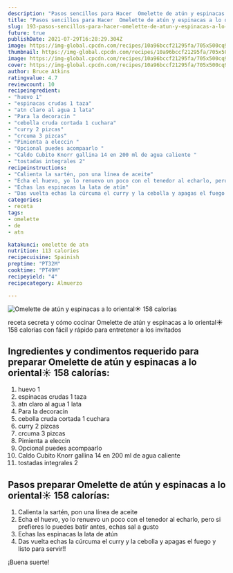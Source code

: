 ```yaml
---
description: "Pasos sencillos para Hacer  Omelette de atún y espinacas a lo oriental☀️ 158 calorías"
title: "Pasos sencillos para Hacer  Omelette de atún y espinacas a lo oriental☀️ 158 calorías"
slug: 193-pasos-sencillos-para-hacer-omelette-de-atun-y-espinacas-a-lo-oriental-158-calorias
future: true
publishDate: 2021-07-29T16:28:29.304Z
image: https://img-global.cpcdn.com/recipes/10a96bccf21295fa/705x500cq90/omelette-de-atun-y-espinacas-a-lo-oriental-158-calorias-foto-principal.jpg
thumbnail: https://img-global.cpcdn.com/recipes/10a96bccf21295fa/705x500cq90/omelette-de-atun-y-espinacas-a-lo-oriental-158-calorias-foto-principal.jpg
image: https://img-global.cpcdn.com/recipes/10a96bccf21295fa/705x500cq90/omelette-de-atun-y-espinacas-a-lo-oriental-158-calorias-foto-principal.jpg
cover: https://img-global.cpcdn.com/recipes/10a96bccf21295fa/705x500cq90/omelette-de-atun-y-espinacas-a-lo-oriental-158-calorias-foto-principal.jpg
author: Bruce Atkins
ratingvalue: 4.7
reviewcount: 10
recipeingredient:
- "huevo 1"
- "espinacas crudas 1 taza"
- "atn claro al agua 1 lata"
- "Para la decoracin "
- "cebolla cruda cortada 1 cuchara"
- "curry 2 pizcas"
- "crcuma 3 pizcas"
- "Pimienta a eleccin "
- "Opcional puedes acompaarlo "
- "Caldo Cubito Knorr gallina 14 en 200 ml de agua caliente "
- "tostadas integrales 2"
recipeinstructions:
- "Calienta la sartén, pon una línea de aceite"
- "Echa el huevo, yo lo renuevo un poco con el tenedor al echarlo, pero si prefieres lo puedes batir antes, echas sal a gusto"
- "Echas las espinacas la lata de atún"
- "Das vuelta echas la cúrcuma el curry y la cebolla y apagas el fuego y listo para servir!!"
categories:
- receta
tags:
- omelette
- de
- atn

katakunci: omelette de atn 
nutrition: 113 calories
recipecuisine: Spainish
preptime: "PT32M"
cooktime: "PT49M"
recipeyield: "4"
recipecategory: Almuerzo

---
```



![Omelette de atún y espinacas a lo oriental☀️ 158 calorías](https://img-global.cpcdn.com/recipes/10a96bccf21295fa/705x500cq90/omelette-de-atun-y-espinacas-a-lo-oriental-158-calorias-foto-principal.jpg)

receta secreta y cómo cocinar Omelette de atún y espinacas a lo oriental☀️ 158 calorías con fácil y rápido para entretener a los invitados

<!--inarticleads1-->

## Ingredientes y condimentos requerido para preparar Omelette de atún y espinacas a lo oriental☀️ 158 calorías:

1. huevo 1
1. espinacas crudas 1 taza
1. atn claro al agua 1 lata
1. Para la decoracin 
1. cebolla cruda cortada 1 cuchara
1. curry 2 pizcas
1. crcuma 3 pizcas
1. Pimienta a eleccin 
1. Opcional puedes acompaarlo 
1. Caldo Cubito Knorr gallina 14 en 200 ml de agua caliente 
1. tostadas integrales 2



<!--inarticleads2-->

## Pasos preparar Omelette de atún y espinacas a lo oriental☀️ 158 calorías:

1. Calienta la sartén, pon una línea de aceite
1. Echa el huevo, yo lo renuevo un poco con el tenedor al echarlo, pero si prefieres lo puedes batir antes, echas sal a gusto
1. Echas las espinacas la lata de atún
1. Das vuelta echas la cúrcuma el curry y la cebolla y apagas el fuego y listo para servir!!



¡Buena suerte!

